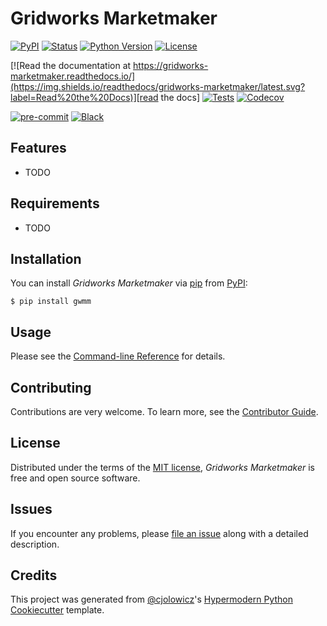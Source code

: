 # Gridworks Marketmaker

[![PyPI](https://img.shields.io/pypi/v/gridworks-marketmaker.svg)][pypi_]
[![Status](https://img.shields.io/pypi/status/gridworks-marketmaker.svg)][status]
[![Python Version](https://img.shields.io/pypi/pyversions/gridworks-marketmaker)][python version]
[![License](https://img.shields.io/pypi/l/gridworks-marketmaker)][license]

[![Read the documentation at https://gridworks-marketmaker.readthedocs.io/](https://img.shields.io/readthedocs/gridworks-marketmaker/latest.svg?label=Read%20the%20Docs)][read the docs]
[![Tests](https://github.com/thegridelectric/gridworks-marketmaker/workflows/Tests/badge.svg)][tests]
[![Codecov](https://codecov.io/gh/thegridelectric/gridworks-marketmaker/branch/main/graph/badge.svg)][codecov]

[![pre-commit](https://img.shields.io/badge/pre--commit-enabled-brightgreen?logo=pre-commit&logoColor=white)][pre-commit]
[![Black](https://img.shields.io/badge/code%20style-black-000000.svg)][black]

[pypi_]: https://pypi.org/project/gridworks-marketmaker/
[status]: https://pypi.org/project/gridworks-marketmaker/
[python version]: https://pypi.org/project/gridworks-marketmaker
[read the docs]: https://gridworks-marketmaker.readthedocs.io/
[tests]: https://github.com/thegridelectric/gridworks-marketmaker/actions?workflow=Tests
[codecov]: https://app.codecov.io/gh/thegridelectric/gridworks-marketmaker
[pre-commit]: https://github.com/pre-commit/pre-commit
[black]: https://github.com/psf/black

## Features

- TODO

## Requirements

- TODO

## Installation

You can install _Gridworks Marketmaker_ via [pip] from [PyPI]:

```console
$ pip install gwmm
```

## Usage

Please see the [Command-line Reference] for details.

## Contributing

Contributions are very welcome.
To learn more, see the [Contributor Guide].

## License

Distributed under the terms of the [MIT license][license],
_Gridworks Marketmaker_ is free and open source software.

## Issues

If you encounter any problems,
please [file an issue] along with a detailed description.

## Credits

This project was generated from [@cjolowicz]'s [Hypermodern Python Cookiecutter] template.

[@cjolowicz]: https://github.com/cjolowicz
[pypi]: https://pypi.org/
[hypermodern python cookiecutter]: https://github.com/cjolowicz/cookiecutter-hypermodern-python
[file an issue]: https://github.com/thegridelectric/gridworks-marketmaker/issues
[pip]: https://pip.pypa.io/

<!-- github-only -->

[license]: https://github.com/thegridelectric/gridworks-marketmaker/blob/main/LICENSE
[contributor guide]: https://github.com/thegridelectric/gridworks-marketmaker/blob/main/CONTRIBUTING.md
[command-line reference]: https://gridworks-marketmaker.readthedocs.io/en/latest/usage.html
